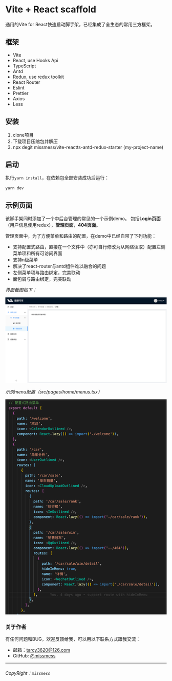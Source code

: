 # Vite + React scaffold

通用的Vite for React快速启动脚手架，已经集成了全生态的常用三方框架。

## 框架
- Vite
- React, use Hooks Api
- TypeScript
- Antd
- Redux, use redux toolkit
- React Router
- Eslint
- Prettier
- Axios
- Less

## 安装

1. clone项目
2. 下载项目压缩包并解压
3. npx degit missmess/vite-reactts-antd-redux-starter (my-project-name)

## 启动

执行`yarn install`，在依赖包全部安装成功后运行：

```
yarn dev
```

## 示例页面

该脚手架同时添加了一个中后台管理的常见的一个示例demo。
包括**Login页面**（用户信息使用redux），**管理页面**，**404页面**。

管理页面中，为了方便菜单和路由的配置，在demo中已经自带了下列功能：
- 支持配置式路由，直接在一个文件中（亦可自行修改为从网络读取）配置左侧菜单项和所有可访问界面
- 支持n级菜单
- 解决了react-router与antd组件难以融合的问题
- 左侧菜单项与路由绑定，完美联动
- 面包屑与路由绑定，完美联动

*界面截图如下：*

![管理页面截图](https://raw.githubusercontent.com/missmess/vite-reactts-antd-redux-starter/master/snapshot/1.png "管理页面截图")

*示例menu配置（src/pages/home/menus.tsx）*

![menus.tsx](https://raw.githubusercontent.com/missmess/vite-reactts-antd-redux-starter/master/snapshot/2.png "menus.tsx")

### 关于作者
有任何问题和BUG，欢迎反馈给我，可以用以下联系方式跟我交流：

* 邮箱：<tarcy3620@126.com>
* GitHub: [@missmess](https://github.com/missmess)

---
###### CopyRight：`missmess`
